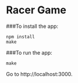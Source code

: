 Racer Game
===========

###To install the app:

    npm install
    make

###To run the app:

    make

Go to http://localhost:3000.
